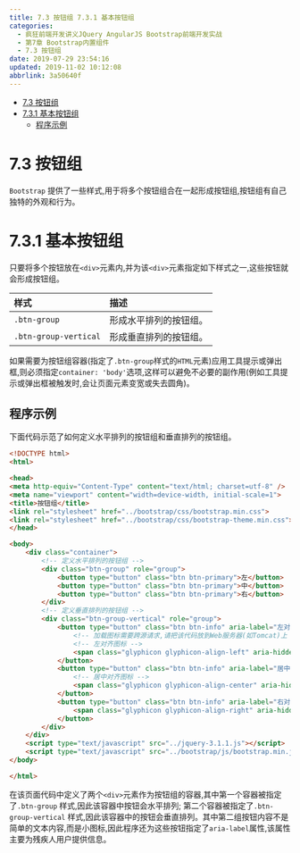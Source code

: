 ```yaml
---
title: 7.3 按钮组 7.3.1 基本按钮组
categories: 
  - 疯狂前端开发讲义JQuery AngularJS Bootstrap前端开发实战
  - 第7章 Bootstrap内置组件
  - 7.3 按钮组
date: 2019-07-29 23:54:16
updated: 2019-11-02 10:12:08
abbrlink: 3a50640f
---
```

<div id='my_toc'>

- [7.3 按钮组](/JavaReadingNotes/3a50640f/#7-3-按钮组)
- [7.3.1 基本按钮组](/JavaReadingNotes/3a50640f/#7-3-1-基本按钮组)
    - [程序示例](/JavaReadingNotes/3a50640f/#程序示例)

</div>
<!--more-->
<script>if (navigator.platform.toLowerCase() == 'win32'){document.getElementById('my_toc').style.display = 'none';}</script>

<!--end-->
<!--SSTStart-->
# 7.3 按钮组 #
`Bootstrap` 提供了一些样式,用于将多个按钮组合在一起形成按钮组,按钮组有自己独特的外观和行为。
# 7.3.1 基本按钮组 #
只要将多个按钮放在`<div>`元素内,并为该`<div>`元素指定如下样式之一,这些按钮就会形成按钮组。

|样式|描述|
|:---|:---|
|`.btn-group`|形成水平排列的按钮组。|
|`.btn-group-vertical`|形成垂直排列的按钮组。|
如果需要为按钮组容器(指定了`.btn-group`样式的`HTML`元素)应用工具提示或弹出框,则必须指定`container: 'body'`选项,这样可以避免不必要的副作用(例如工具提示或弹出框被触发时,会让页面元素变宽或失去圆角)。
## 程序示例 ##
下面代码示范了如何定义水平排列的按钮组和垂直排列的按钮组。
```html
<!DOCTYPE html>
<html>

<head>
<meta http-equiv="Content-Type" content="text/html; charset=utf-8" />
<meta name="viewport" content="width=device-width, initial-scale=1">
<title>按钮组</title>
<link rel="stylesheet" href="../bootstrap/css/bootstrap.min.css">
<link rel="stylesheet" href="../bootstrap/css/bootstrap-theme.min.css">
</head>

<body>
	<div class="container">
		<!-- 定义水平排列的按钮组 -->
		<div class="btn-group" role="group">
			<button type="button" class="btn btn-primary">左</button>
			<button type="button" class="btn btn-primary">中</button>
			<button type="button" class="btn btn-primary">右</button>
		</div>
		<!-- 定义垂直排列的按钮组 -->
		<div class="btn-group-vertical" role="group">
			<button type="button" class="btn btn-info" aria-label="左对齐">
				<!-- 加载图标需要跨源请求,请把该代码放到Web服务器(如Tomcat)上 -->
				<!-- 左对齐图标 -->
				<span class="glyphicon glyphicon-align-left" aria-hidden="true"></span>
			</button>
			<button type="button" class="btn btn-info" aria-label="居中对齐">
				<!-- 居中对齐图标 -->
				<span class="glyphicon glyphicon-align-center" aria-hidden="true"></span>
			</button>
			<button type="button" class="btn btn-info" aria-label="右对齐">
				<span class="glyphicon glyphicon-align-right" aria-hidden="true"></span>
			</button>
		</div>
	</div>
	<script type="text/javascript" src="../jquery-3.1.1.js"></script>
	<script type="text/javascript" src="../bootstrap/js/bootstrap.min.js"></script>
</body>

</html>
```
在该页面代码中定义了两个`<div>`元素作为按钮组的容器,其中第一个容器被指定了`.btn-group` 样式,因此该容器中按钮会水平排列;
第二个容器被指定了`.btn-group-vertical` 样式,因此该容器中的按钮会垂直排列。其中第二组按钮内容不是简单的文本内容,而是小图标,因此程序还为这些按钮指定了`aria-label`属性,该属性主要为残疾人用户提供信息。
<!--SSTStop-->

